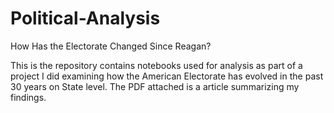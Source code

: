 # Political-Analysis
How Has the Electorate Changed Since Reagan? 

This is the repository contains notebooks used for analysis as part of a project I did examining how the American Electorate has evolved in the past 30 years on State level. The PDF attached is a article summarizing my findings. 
